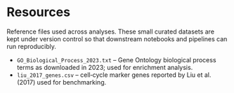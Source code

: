# Resources

Reference files used across analyses. These small curated datasets are kept under version control so that downstream notebooks and pipelines can run reproducibly.

- `GO_Biological_Process_2023.txt` – Gene Ontology biological process terms as downloaded in 2023; used for enrichment analysis.
- `liu_2017_genes.csv` – cell‑cycle marker genes reported by Liu et al. (2017) used for benchmarking.
